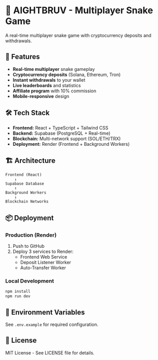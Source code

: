 # 🐍 AIGHTBRUV - Multiplayer Snake Game

A real-time multiplayer snake game with cryptocurrency deposits and withdrawals.

## 🚀 Features

- **Real-time multiplayer** snake gameplay
- **Cryptocurrency deposits** (Solana, Ethereum, Tron)
- **Instant withdrawals** to your wallet
- **Live leaderboards** and statistics
- **Affiliate program** with 10% commission
- **Mobile-responsive** design

## 🛠️ Tech Stack

- **Frontend:** React + TypeScript + Tailwind CSS
- **Backend:** Supabase (PostgreSQL + Real-time)
- **Blockchain:** Multi-network support (SOL/ETH/TRX)
- **Deployment:** Render (Frontend + Background Workers)

## 🏗️ Architecture

```
Frontend (React)
    ↓
Supabase Database
    ↑
Background Workers
    ↓
Blockchain Networks
```

## 📦 Deployment

### Production (Render)
1. Push to GitHub
2. Deploy 3 services to Render:
   - Frontend Web Service
   - Deposit Listener Worker
   - Auto-Transfer Worker

### Local Development
```bash
npm install
npm run dev
```

## 🔧 Environment Variables

See `.env.example` for required configuration.

## 📄 License

MIT License - See LICENSE file for details.
